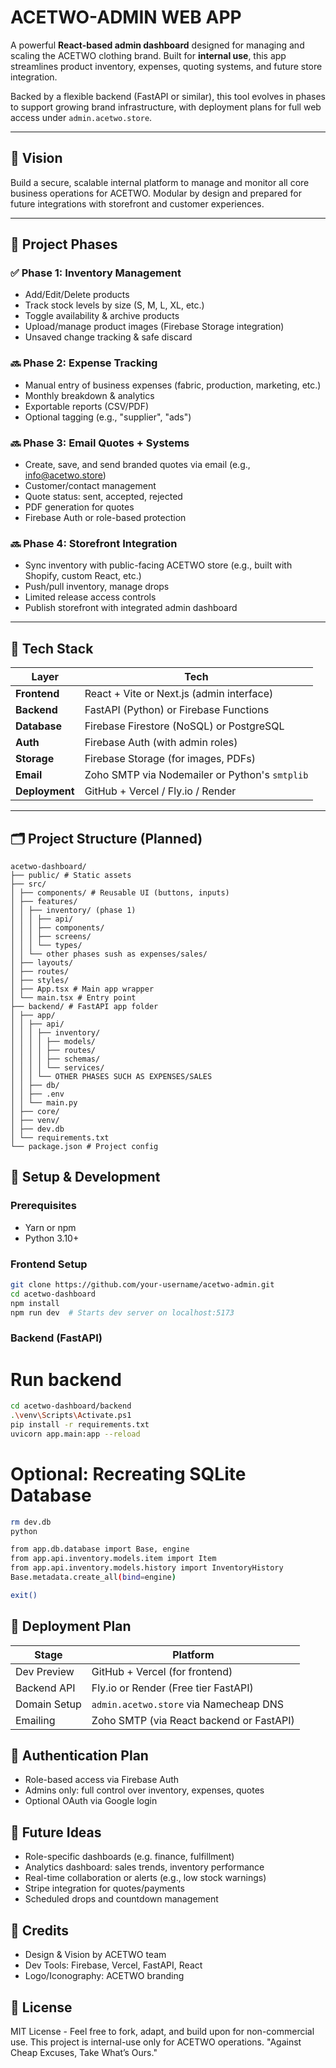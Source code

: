 # ACETWO-ADMIN WEB APP

A powerful **React-based admin dashboard** designed for managing and scaling the ACETWO clothing brand. Built for **internal use**, this app streamlines product inventory, expenses, quoting systems, and future store integration.

Backed by a flexible backend (FastAPI or similar), this tool evolves in phases to support growing brand infrastructure, with deployment plans for full web access under `admin.acetwo.store`.

---

## 🚀 Vision

Build a secure, scalable internal platform to manage and monitor all core business operations for ACETWO. Modular by design and prepared for future integrations with storefront and customer experiences.

---

## 📅 Project Phases

### ✅ **Phase 1: Inventory Management**
- Add/Edit/Delete products
- Track stock levels by size (S, M, L, XL, etc.)
- Toggle availability & archive products
- Upload/manage product images (Firebase Storage integration)
- Unsaved change tracking & safe discard

### 🔜 **Phase 2: Expense Tracking**
- Manual entry of business expenses (fabric, production, marketing, etc.)
- Monthly breakdown & analytics
- Exportable reports (CSV/PDF)
- Optional tagging (e.g., "supplier", "ads")

### 🔜 **Phase 3: Email Quotes + Systems**
- Create, save, and send branded quotes via email (e.g., info@acetwo.store)
- Customer/contact management
- Quote status: sent, accepted, rejected
- PDF generation for quotes
- Firebase Auth or role-based protection

### 🔜 **Phase 4: Storefront Integration**
- Sync inventory with public-facing ACETWO store (e.g., built with Shopify, custom React, etc.)
- Push/pull inventory, manage drops
- Limited release access controls
- Publish storefront with integrated admin dashboard

---

## 🧱 Tech Stack

| Layer | Tech |
|------|------|
| **Frontend** | React + Vite or Next.js (admin interface) |
| **Backend** | FastAPI (Python) or Firebase Functions |
| **Database** | Firebase Firestore (NoSQL) or PostgreSQL |
| **Auth** | Firebase Auth (with admin roles) |
| **Storage** | Firebase Storage (for images, PDFs) |
| **Email** | Zoho SMTP via Nodemailer or Python's `smtplib` |
| **Deployment** | GitHub + Vercel / Fly.io / Render |

---

## 🗂️ Project Structure (Planned)
```
acetwo-dashboard/
├── public/ # Static assets
├── src/
│ ├── components/ # Reusable UI (buttons, inputs)
│ ├── features/
│ │ ├── inventory/ (phase 1) 
│ │ │ ├── api/
│ │ │ ├── components/
│ │ │ ├── screens/
│ │ │ └── types/
│ │ └── other phases sush as expenses/sales/
│ ├── layouts/
│ ├── routes/ 
│ ├── styles/
│ ├── App.tsx # Main app wrapper
│ └── main.tsx # Entry point
├── backend/ # FastAPI app folder
│ ├── app/
│ │ ├── api/
│ │ │ ├── inventory/
│ │ │ │ ├── models/
│ │ │ │ ├── routes/
│ │ │ │ ├── schemas/
│ │ │ │ └── services/
│ │ │ └── OTHER PHASES SUCH AS EXPENSES/SALES
│ │ ├── db/
│ │ ├── .env
│ │ └── main.py
│ ├── core/ 
│ ├── venv/
│ ├── dev.db 
│ └── requirements.txt
└── package.json # Project config
```


## 🔧 Setup & Development
### Prerequisites
- Yarn or npm
- Python 3.10+

### Frontend Setup
```bash
git clone https://github.com/your-username/acetwo-admin.git
cd acetwo-dashboard
npm install
npm run dev  # Starts dev server on localhost:5173
```

### Backend (FastAPI)
# Run backend
```bash
cd acetwo-dashboard/backend
.\venv\Scripts\Activate.ps1
pip install -r requirements.txt
uvicorn app.main:app --reload
```

# Optional: Recreating SQLite Database
``` bash
rm dev.db
python

from app.db.database import Base, engine
from app.api.inventory.models.item import Item
from app.api.inventory.models.history import InventoryHistory
Base.metadata.create_all(bind=engine)

exit()
```

## 📌 Deployment Plan
| Stage          | Platform                              |
|----------------|----------------------------------------|
| Dev Preview    | GitHub + Vercel (for frontend)         |
| Backend API    | Fly.io or Render (Free tier FastAPI)   |
| Domain Setup   | `admin.acetwo.store` via Namecheap DNS |
| Emailing       | Zoho SMTP (via React backend or FastAPI) |



## 🔐 Authentication Plan
- Role-based access via Firebase Auth
- Admins only: full control over inventory, expenses, quotes
- Optional OAuth via Google login

## 🔮 Future Ideas
- Role-specific dashboards (e.g. finance, fulfillment)
- Analytics dashboard: sales trends, inventory performance
- Real-time collaboration or alerts (e.g., low stock warnings)
- Stripe integration for quotes/payments
- Scheduled drops and countdown management

## 🙌 Credits
- Design & Vision by ACETWO team
- Dev Tools: Firebase, Vercel, FastAPI, React
- Logo/Iconography: ACETWO branding

## 📃 License
MIT License - Feel free to fork, adapt, and build upon for non-commercial use.
This project is internal-use only for ACETWO operations.
"Against Cheap Excuses, Take What’s Ours."
